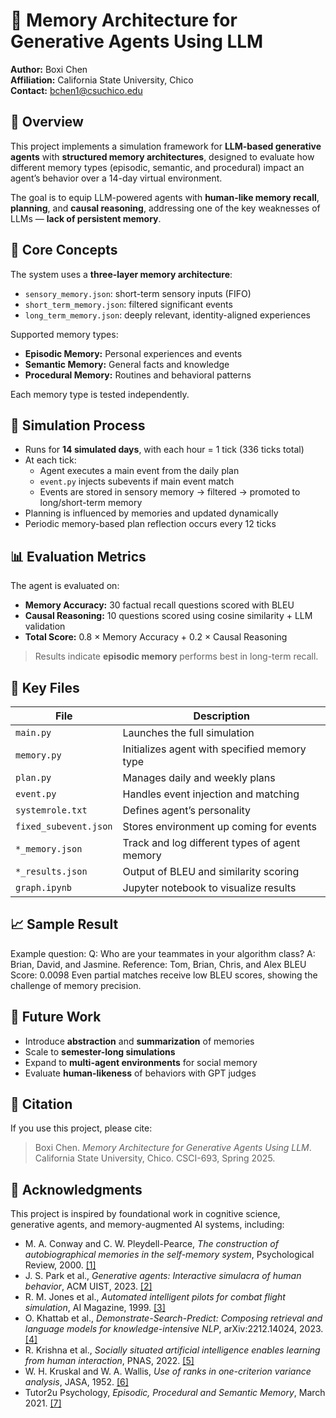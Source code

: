# 🧠 Memory Architecture for Generative Agents Using LLM

**Author:** Boxi Chen  
**Affiliation:** California State University, Chico  
**Contact:** bchen1@csuchico.edu

## 📘 Overview

This project implements a simulation framework for **LLM-based generative agents** with **structured memory architectures**, designed to evaluate how different memory types (episodic, semantic, and procedural) impact an agent’s behavior over a 14-day virtual environment.

The goal is to equip LLM-powered agents with **human-like memory recall**, **planning**, and **causal reasoning**, addressing one of the key weaknesses of LLMs — **lack of persistent memory**.

## 🧠 Core Concepts

The system uses a **three-layer memory architecture**:
- `sensory_memory.json`: short-term sensory inputs (FIFO)
- `short_term_memory.json`: filtered significant events
- `long_term_memory.json`: deeply relevant, identity-aligned experiences

Supported memory types:
- **Episodic Memory:** Personal experiences and events
- **Semantic Memory:** General facts and knowledge
- **Procedural Memory:** Routines and behavioral patterns

Each memory type is tested independently.


## 🧪 Simulation Process

- Runs for **14 simulated days**, with each hour = 1 tick (336 ticks total)
- At each tick:
  - Agent executes a main event from the daily plan
  - `event.py` injects subevents if main event match
  - Events are stored in sensory memory → filtered → promoted to long/short-term memory
- Planning is influenced by memories and updated dynamically
- Periodic memory-based plan reflection occurs every 12 ticks

## 📊 Evaluation Metrics

The agent is evaluated on:
- **Memory Accuracy:** 30 factual recall questions scored with BLEU
- **Causal Reasoning:** 10 questions scored using cosine similarity + LLM validation
- **Total Score:** 0.8 × Memory Accuracy + 0.2 × Causal Reasoning

> Results indicate **episodic memory** performs best in long-term recall.

## 📌 Key Files

| File | Description |
|------|-------------|
| `main.py` | Launches the full simulation |
| `memory.py` | Initializes agent with specified memory type |
| `plan.py` | Manages daily and weekly plans |
| `event.py` | Handles event injection and matching |
| `systemrole.txt` | Defines agent’s personality |
| `fixed_subevent.json` | Stores environment up coming for events |
| `*_memory.json` | Track and log different types of agent memory |
| `*_results.json` | Output of BLEU and similarity scoring |
| `graph.ipynb` | Jupyter notebook to visualize results |

## 📈 Sample Result

Example question:
    Q: Who are your teammates in your algorithm class?
    A: Brian, David, and Jasmine.
    Reference: Tom, Brian, Chris, and Alex
    BLEU Score: 0.0098
Even partial matches receive low BLEU scores, showing the challenge of memory precision.

## 🔮 Future Work

- Introduce **abstraction** and **summarization** of memories
- Scale to **semester-long simulations**
- Expand to **multi-agent environments** for social memory
- Evaluate **human-likeness** of behaviors with GPT judges

## 📄 Citation

If you use this project, please cite:

> Boxi Chen. *Memory Architecture for Generative Agents Using LLM*. California State University, Chico. CSCI-693, Spring 2025.

## 🤝 Acknowledgments

This project is inspired by foundational work in cognitive science, generative agents, and memory-augmented AI systems, including:

- M. A. Conway and C. W. Pleydell-Pearce, *The construction of autobiographical memories in the self-memory system*, Psychological Review, 2000. [[1]](https://doi.org/10.1037/0033-295X.107.2.261)
- J. S. Park et al., *Generative agents: Interactive simulacra of human behavior*, ACM UIST, 2023. [[2]](https://doi.org/10.1145/3586183.3606763)
- R. M. Jones et al., *Automated intelligent pilots for combat flight simulation*, AI Magazine, 1999. [[3]](https://doi.org/10.1609/aimag.v20i1.1455)
- O. Khattab et al., *Demonstrate-Search-Predict: Composing retrieval and language models for knowledge-intensive NLP*, arXiv:2212.14024, 2023. [[4]](https://arxiv.org/abs/2212.14024)
- R. Krishna et al., *Socially situated artificial intelligence enables learning from human interaction*, PNAS, 2022. [[5]](https://doi.org/10.1073/pnas.2115730119)
- W. H. Kruskal and W. A. Wallis, *Use of ranks in one-criterion variance analysis*, JASA, 1952. [[6]](https://doi.org/10.1080/01621459.1952.10483441)
- Tutor2u Psychology, *Episodic, Procedural and Semantic Memory*, March 2021. [[7]](https://www.tutor2u.net/psychology/reference/episodic-procedural-and-semantic-memory)


